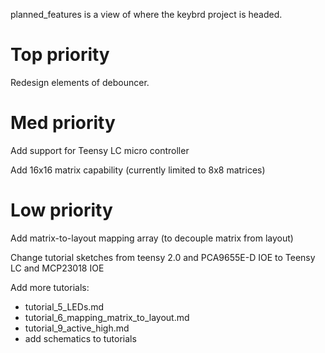 planned_features is a view of where the keybrd project is headed.

Top priority
============
Redesign elements of debouncer.

Med priority
============
Add support for Teensy LC micro controller

Add 16x16 matrix capability (currently limited to 8x8 matrices)

Low priority
============
Add matrix-to-layout mapping array (to decouple matrix from layout)

Change tutorial sketches from teensy 2.0 and PCA9655E-D IOE to Teensy LC and MCP23018 IOE

Add more tutorials:
* tutorial_5_LEDs.md
* tutorial_6_mapping_matrix_to_layout.md
* tutorial_9_active_high.md
* add schematics to tutorials
